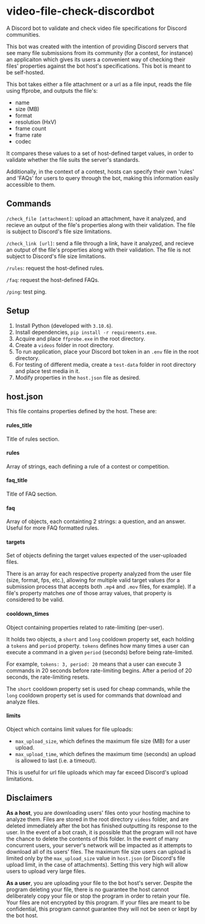 # video-file-check-discordbot

A Discord bot to validate and check video file specifications for Discord communities.

This bot was created with the intention of providing Discord servers that see many file submissions from its community (for a contest, for instance) an applicaiton which gives its users a convenient way of checking their files' properties against the bot host's specifications.
This bot is meant to be self-hosted.

This bot takes either a file attachment or a url as a file input, reads the file using ffprobe, and outputs the file's:

- name
- size (MB)
- format
- resolution (HxV)
- frame count
- frame rate
- codec

It compares these values to a set of host-defined target values, in order to validate whether the file suits the server's standards.

Additionally, in the context of a contest, hosts can specify their own 'rules' and 'FAQs' for users to query through the bot, making this information easily accessible to them.

## Commands

`/check_file [attachment]`: upload an attachment, have it analyzed, and recieve an output of the file's properties along with their validation. The file is subject to Discord's file size limitations.

`/check_link [url]`: send a file through a link, have it analyzed, and recieve an output of the file's properties along with their validation. The file is not subject to Discord's file size limitations.

`/rules`: request the host-defined rules.

`/faq`: request the host-defined FAQs.

`/ping`: test ping.

## Setup

1. Install Python (developed with `3.10.6`).
2. Install dependencies, `pip install -r requirements.exe`.
3. Acquire and place `ffprobe.exe` in the root directory.
4. Create a `videos` folder in root directory.
5. To run application, place your Discord bot token in an `.env` file in the root directory.
6. For testing of different media, create a `test-data` folder in root directory and place test media in it.
7. Modify properties in the `host.json` file as desired.

## host.json

This file contains properties defined by the host. These are:

#### rules_title

Title of rules section.

#### rules

Array of strings, each defining a rule of a contest or competition.

#### faq_title

Title of FAQ section.

#### faq

Array of objects, each containting 2 strings: a question, and an answer.
Useful for more FAQ formatted rules.

#### targets

Set of objects defining the target values expected of the user-uploaded files.

There is an array for each respective property analyzed from the user file (size, format, fps, etc.), allowing for multiple valid target values (for a submission process that accepts both `.mp4` and `.mov` files, for example).
If a file's property matches _one_ of those array values, that property is considered to be valid.

#### cooldown_times

Object containing properties related to rate-limiting (per-user).

It holds two objects, a `short` and `long` cooldown property set, each holding a `tokens` and `period` property.
`tokens` defines how many times a user can execute a command in a given `period` (seconds) before being rate-limited.

For example, `tokens: 3, period: 20` means that a user can execute 3 commands in 20 seconds before rate-limiting begins.
After a period of 20 seconds, the rate-limiting resets.

The `short` cooldown property set is used for cheap commands, while the `long` cooldown property set is used for commands that download and analyze files.

#### limits

Object which contains limit values for file uploads:

- `max_upload_size`, which defines the maximum file size (MB) for a user upload.
- `max_upload_time`, which defines the maximum time (seconds) an upload is allowed to last (i.e. a timeout).

This is useful for url file uploads which may far exceed Discord's upload limitations.

## Disclaimers

**As a host**, you are downloading users' files onto your hosting machine to analyze them.
Files are stored in the root directory `videos` folder, and are deleted immediately after the bot has finished outputting its response to the user.
In the event of a bot crash, it is possible that the program will not have the chance to delete the contents of this folder.
In the event of many concurrent users, your server's network will be impacted as it attempts to download all of its users' files.
The maximum file size users can upload is limited only by the `max_upload_size` value in `host.json` (or Discord's file upload limit, in the case of attachments).
Setting this very high will allow users to upload very large files.

**As a user**, you are uploading your file to the bot host's server.
Despite the program deleting your file, there is no guarantee the host cannot deliberately copy your file or stop the program in order to retain your file.
Your files are not encrypted by this program.
If your files are meant to be confidential, this program cannot guarantee they will not be seen or kept by the bot host.